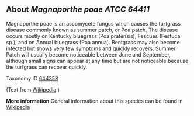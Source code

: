 **About *Magnaporthe poae ATCC 64411***
-------------------------
Magnaporthe poae is an ascomycete fungus which causes the turfgrass 
disease commonly known as summer patch, or Poa patch. The disease 
occurs mostly on Kentucky bluegrass (Poa pratensis), Fescues (Festuca 
sp.), and on Annual bluegrass (Poa annua). Bentgrass may also become 
infected but shows very few symptoms and quickly recovers. Summer 
Patch will usually become noticeable between June and September, 
although small signs can appear at any time but are not noticeable 
because the turfgrass can recover quickly.



Taxonomy ID [644358](https://www.uniprot.org/taxonomy/644358)

(Text from [Wikipedia](https://en.wikipedia.org/).)

**More information**
General information about this species can be found in [Wikipedia](https://en.wikipedia.org/wiki/Magnaporthe_poae)
